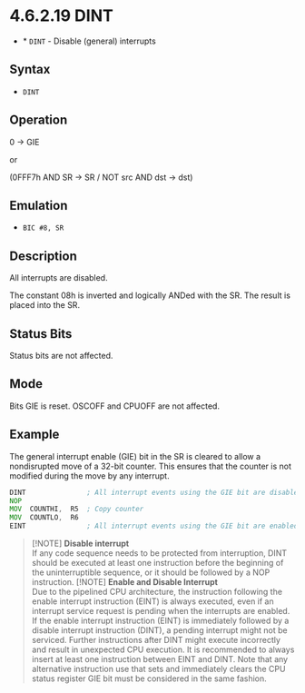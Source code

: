# 4.6.2.19 DINT

- \* `DINT` - Disable (general) interrupts

## Syntax

- `DINT`

## Operation

0 → GIE

or

(0FFF7h AND SR → SR / NOT src AND dst → dst)

## Emulation

- `BIC #8, SR`

## Description

All interrupts are disabled.

The constant 08h is inverted and logically ANDed with the SR. The result is placed into the SR.

## Status Bits

Status bits are not affected.

## Mode

Bits GIE is reset. OSCOFF and CPUOFF are not affected.

## Example

The general interrupt enable (GIE) bit in the SR is cleared to allow a nondisrupted move of a 32-bit counter.
This ensures that the counter is not modified during the move by any interrupt.

```asm
DINT               ; All interrupt events using the GIE bit are disabled
NOP
MOV  COUNTHI,  R5  ; Copy counter
MOV  COUNTLO,  R6
EINT               ; All interrupt events using the GIE bit are enabled
```

> [!NOTE] **Disable interrupt**
> <br>
> If any code sequence needs to be protected from interruption, DINT should be executed at least one
> instruction before the beginning of the uninterruptible sequence, or it should be followed by a NOP instruction.
> [!NOTE] **Enable and Disable Interrupt**
> <br>
> Due to the pipelined CPU architecture, the instruction following the enable interrupt instruction (EINT)
> is always executed, even if an interrupt service request is pending when the interrupts are enabled.
> <br>
> If the enable interrupt instruction (EINT) is immediately followed by a disable interrupt instruction (DINT),
> a pending interrupt might not be serviced. Further instructions after DINT might execute incorrectly and result
> in unexpected CPU execution. It is recommended to always insert at least one instruction between EINT and DINT.
> Note that any alternative instruction use that sets and immediately clears the CPU status register GIE bit must
> be considered in the same fashion.

